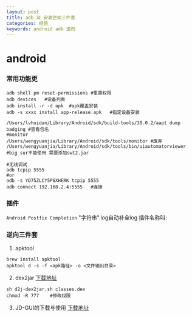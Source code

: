 ```yaml
---
layout: post
title: adb 及 安装逆向三件套
categories: 经验
keywords: android adb 逆向
---
```


# android
### 常用功能更
```shell
adb shell pm reset-permissions #重置权限
adb devices   #设备列表
adb install -r -d apk  #apk覆盖安装
adb -s xxxx install app-release.apk   #指定设备安装

/Users/lvhuidan/Library/Android/sdk/build-tools/30.0.2/aapt dump badging #查看包名
#monitor
/Users/wengyuanjia/Library/Android/sdk/tools/monitor #废弃
/Users/wengyuanjia/Library/Android/sdk/tools/bin/uiautomatorviewer #big sur不能使用 需要添加swt2.jar

#无线调试
adb tcpip 5555    
#or
adb -s YD75ZLCY5P6XHERK tcpip 5555
adb connect 192.168.2.4:5555   #连接
```
### 插件
`Android Postfix Completion` "字符串".log自动补全log 插件名称叫:

### 逆向三件套
1. apktool
```shell
brew install apktool
apktool d -s -f <apk路径> -o <文件输出目录>
```

2.  dex2jar
    [下载地址](https://sourceforge.net/projects/dex2jar/)
``` shell
sh d2j-dex2jar.sh classes.dex
chmod -R 777    #修改权限
```

3. JD-GUI的下载与使用
   [下载地址](https://github.com/java-decompiler/jd-gui)



